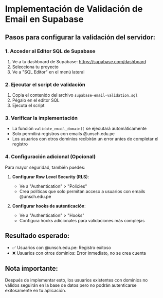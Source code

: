 # Implementación de Validación de Email en Supabase

## Pasos para configurar la validación del servidor:

### 1. Acceder al Editor SQL de Supabase

1. Ve a tu dashboard de Supabase: https://supabase.com/dashboard
2. Selecciona tu proyecto
3. Ve a "SQL Editor" en el menú lateral

### 2. Ejecutar el script de validación

1. Copia el contenido del archivo `supabase-email-validation.sql`
2. Pégalo en el editor SQL
3. Ejecuta el script

### 3. Verificar la implementación

- La función `validate_email_domain()` se ejecutará automáticamente
- Solo permitirá registros con emails @unsch.edu.pe
- Los usuarios con otros dominios recibirán un error antes de completar el registro

### 4. Configuración adicional (Opcional)

Para mayor seguridad, también puedes:

1. **Configurar Row Level Security (RLS)**:

   - Ve a "Authentication" > "Policies"
   - Crea políticas que solo permitan acceso a usuarios con emails @unsch.edu.pe

2. **Configurar hooks de autenticación**:
   - Ve a "Authentication" > "Hooks"
   - Configura hooks adicionales para validaciones más complejas

## Resultado esperado:

- ✅ Usuarios con @unsch.edu.pe: Registro exitoso
- ❌ Usuarios con otros dominios: Error inmediato, no se crea cuenta

## Nota importante:

Después de implementar esto, los usuarios existentes con dominios no válidos seguirán en la base de datos pero no podrán autenticarse exitosamente en tu aplicación.
